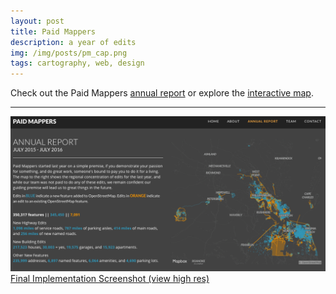 ```yaml
---
layout: post
title: Paid Mappers
description: a year of edits
img: /img/posts/pm_cap.png
tags: cartography, web, design
---
```

Check out the Paid Mappers [annual report](http://paidmappers.github.io/home/) or explore the [interactive map](http://jonahadkins.github.io/pm_edits.html).
<br/>
<hr><div class="img_row">
    <img class="col three" src="/img/posts/pm_cap.png">
</div>
<div class="col three caption">
    <a href="{{ site.baseurl l}}/img/posts/pm_cap.png" target="_blank">Final Implementation Screenshot (view high res)</a>
</div>  
